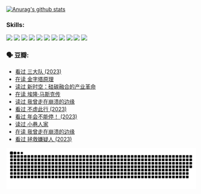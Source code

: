 
[![Anurag's github stats](https://github-readme-stats.vercel.app/api?username=w940853815)](https://github.com/anuraghazra/github-readme-stats)

### Skills:

<code><img height="32" src="https://cdn.jsdelivr.net/npm/simple-icons@v5/icons/python.svg"></code>
<code><img height="32" src="https://cdn.jsdelivr.net/npm/simple-icons@v5/icons/javascript.svg"></code>
<code><img height="32" src="https://cdn.jsdelivr.net/npm/simple-icons@v5/icons/django.svg"></code>
<code><img height="32" src="https://cdn.jsdelivr.net/npm/simple-icons@v5/icons/flask.svg"></code>
<code><img height="32" src="https://cdn.jsdelivr.net/npm/simple-icons@v5/icons/vuetify.svg"></code>
<code><img height="32" src="https://cdn.jsdelivr.net/npm/simple-icons@v5/icons/git.svg"></code>
<code><img height="32" src="https://cdn.jsdelivr.net/npm/simple-icons@v5/icons/docker.svg"></code>
<code><img height="32" src="https://cdn.jsdelivr.net/npm/simple-icons@v5/icons/postgresql.svg"></code>
<code><img height="32" src="https://cdn.jsdelivr.net/npm/simple-icons@v5/icons/elasticsearch.svg"></code>
<code><img height="32" src="https://cdn.jsdelivr.net/npm/simple-icons@v5/icons/macos.svg"></code>
<code><img height="32" src="https://cdn.jsdelivr.net/npm/simple-icons@v5/icons/linux.svg"></code>

### 🗣 豆瓣:

<!-- DOUBAN-ACTIVITIES:START -->
- [看过 三大队‎ (2023)](https://www.douban.com/people/136069238/status/4510323325/?_i=07754590)
- [在读 金字塔原理](https://www.douban.com/people/136069238/status/4507497587/?_i=07754590)
- [读过 新时空：硅碳融合的产业革命](https://www.douban.com/people/136069238/status/4506659177/?_i=07754590)
- [在读 埃隆·马斯克传](https://www.douban.com/people/136069238/status/4500417190/?_i=07754590)
- [读过 我曾走在崩溃的边缘](https://www.douban.com/people/136069238/status/4500416754/?_i=07754590)
- [看过 不虚此行‎ (2023)](https://www.douban.com/people/136069238/status/4499973052/?_i=07754590)
- [看过 年会不能停！‎ (2023)](https://www.douban.com/people/136069238/status/4498582002/?_i=07754590)
- [读过 小巷人家](https://www.douban.com/people/136069238/status/4489290935/?_i=07754590)
- [在读 我曾走在崩溃的边缘](https://www.douban.com/people/136069238/status/4489290559/?_i=07754590)
- [看过 拯救嫌疑人‎ (2023)](https://www.douban.com/people/136069238/status/4477421513/?_i=07754590)
<!-- DOUBAN-ACTIVITIES:END -->


![Snake animation](https://raw.githubusercontent.com/w940853815/w940853815/output/github-contribution-grid-snake.svg)

<!--
**w940853815/w940853815** is a ✨ _special_ ✨ repository because its `README.md` (this file) appears on your GitHub profile.

Here are some ideas to get you started:

- 🔭 I’m currently working on ...
- 🌱 I’m currently learning ...
- 👯 I’m looking to collaborate on ...
- 🤔 I’m looking for help with ...
- 💬 Ask me about ...
- 📫 How to reach me: ...
- 😄 Pronouns: ...
- ⚡ Fun fact: ...
-->
